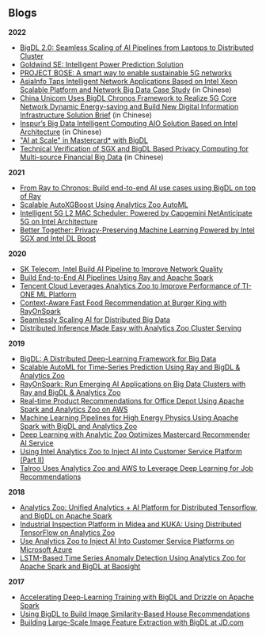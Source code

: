 Blogs
---

**2022**
- [BigDL 2.0: Seamless Scaling of AI Pipelines from Laptops to Distributed Cluster](https://openaccess.thecvf.com/content/CVPR2022/papers/Dai_BigDL_2.0_Seamless_Scaling_of_AI_Pipelines_From_Laptops_to_CVPR_2022_paper.pdf)
- [Goldwind SE: Intelligent Power Prediction Solution](https://www.intel.com/content/www/us/en/customer-spotlight/stories/goldwind-customer-story.html)
- [PROJECT BOSE: A smart way to enable sustainable 5G networks](https://www.capgemini.com/insights/expert-perspectives/project-bose-a-smart-way-to-enable-sustainable-5g-networks/)
- [AsiaInfo Taps Intelligent Network Applications Based on Intel Xeon Scalable Platform and Network Big Data Case Study](https://www.intel.cn/content/www/cn/zh/customer-spotlight/cases/asiainfo-taps-intelligent-network-applications.html) (in Chinese)
- [China Unicom Uses BigDL Chronos Framework to Realize 5G Core Network Dynamic Energy-saving and Build New Digital Information Infrastructure Solution Brief](https://www.intel.cn/content/www/cn/zh/customer-spotlight/cases/china-unicom-bigdl-chronos-framework-5gc.html) (in Chinese)
- [Inspur’s Big Data Intelligent Computing AIO Solution Based on Intel Architecture](https://www.intel.cn/content/www/cn/zh/analytics/inspur-big-data-intelligent-computing-aio.html) (in Chinese)
- ["AI at Scale" in Mastercard* with BigDL](https://www.intel.com/content/www/us/en/developer/articles/technical/ai-at-scale-in-mastercard-with-bigdl.html)
- [Technical Verification of SGX and BigDL Based Privacy Computing for Multi-source Financial Big Data](https://www.intel.cn/content/www/cn/zh/now/data-centric/sgx-bigdl-financial-big-data.html) (in Chinese)

**2021**
- [From Ray to Chronos: Build end-to-end AI use cases using BigDL on top of Ray](https://www.anyscale.com/blog/from-ray-to-chronos-build-end-to-end-ai-use-cases-using-bigdl-on-top-of-ray)
- [Scalable AutoXGBoost Using Analytics Zoo AutoML](https://medium.com/intel-analytics-software/scalable-autoxgboost-using-analytics-zoo-automl-30d576cb138a)
- [Intelligent 5G L2 MAC Scheduler: Powered by Capgemini NetAnticipate 5G on Intel Architecture](https://networkbuilders.intel.com/solutionslibrary/intelligent-5g-l2-mac-scheduler-powered-by-capgemini-netanticipate-5g-on-intel-architecture)
- [Better Together: Privacy-Preserving Machine Learning Powered by Intel SGX and Intel DL Boost](https://www.intel.com/content/www/us/en/artificial-intelligence/posts/alibaba-privacy-preserving-machine-learning.html)

**2020**
- [SK Telecom, Intel Build AI Pipeline to Improve Network Quality](https://networkbuilders.intel.com/solutionslibrary/sk-telecom-intel-build-ai-pipeline-to-improve-network-quality)
- [Build End-to-End AI Pipelines Using Ray and Apache Spark](https://medium.com/distributed-computing-with-ray/build-end-to-end-ai-pipeline-using-ray-and-apache-spark-23f70f36115e)
- [Tencent Cloud Leverages Analytics Zoo to Improve Performance of TI-ONE ML Platform](https://www.intel.com/content/www/us/en/developer/articles/technical/tencent-cloud-leverages-analytics-zoo-to-improve-performance-of-ti-one-ml-platform.html)
- [Context-Aware Fast Food Recommendation at Burger King with RayOnSpark](https://medium.com/riselab/context-aware-fast-food-recommendation-at-burger-king-with-rayonspark-2e7a6009dd2d)
- [Seamlessly Scaling AI for Distributed Big Data](https://medium.com/swlh/seamlessly-scaling-ai-for-distributed-big-data-5b589ead2434)
- [Distributed Inference Made Easy with Analytics Zoo Cluster Serving](https://www.intel.com/content/www/us/en/developer/articles/technical/distributed-inference-made-easy-with-analytics-zoo-cluster-serving.html)

**2019**
- [BigDL: A Distributed Deep-Learning Framework for Big Data](https://arxiv.org/abs/1804.05839)
- [Scalable AutoML for Time-Series Prediction Using Ray and BigDL & Analytics Zoo](https://medium.com/riselab/scalable-automl-for-time-series-prediction-using-ray-and-analytics-zoo-b79a6fd08139)
- [RayOnSpark: Run Emerging AI Applications on Big Data Clusters with Ray and BigDL & Analytics Zoo](https://medium.com/riselab/rayonspark-running-emerging-ai-applications-on-big-data-clusters-with-ray-and-analytics-zoo-923e0136ed6a)
- [Real-time Product Recommendations for Office Depot Using Apache Spark and Analytics Zoo on AWS](https://www.intel.com/content/www/us/en/developer/articles/technical/real-time-product-recommendations-for-office-depot-using-apache-spark-and-analytics-zoo-on.html)
- [Machine Learning Pipelines for High Energy Physics Using Apache Spark with BigDL and Analytics Zoo](https://db-blog.web.cern.ch/blog/luca-canali/machine-learning-pipelines-high-energy-physics-using-apache-spark-bigdl)
- [Deep Learning with Analytic Zoo Optimizes Mastercard Recommender AI Service](https://www.intel.com/content/www/us/en/developer/articles/technical/deep-learning-with-analytic-zoo-optimizes-mastercard-recommender-ai-service.html)
- [Using Intel Analytics Zoo to Inject AI into Customer Service Platform (Part II)](https://www.infoq.com/articles/analytics-zoo-qa-module/)
- [Talroo Uses Analytics Zoo and AWS to Leverage Deep Learning for Job Recommendations](https://www.intel.com/content/www/us/en/developer/articles/technical/talroo-uses-analytics-zoo-and-aws-to-leverage-deep-learning-for-job-recommendations.html)

**2018**
- [Analytics Zoo: Unified Analytics + AI Platform for Distributed Tensorflow, and BigDL on Apache Spark](https://www.infoq.com/articles/analytics-zoo/)
- [Industrial Inspection Platform in Midea and KUKA: Using Distributed TensorFlow on Analytics Zoo](https://www.intel.com/content/www/us/en/developer/articles/technical/industrial-inspection-platform-in-midea-and-kuka-using-distributed-tensorflow-on-analytics.html)
- [Use Analytics Zoo to Inject AI Into Customer Service Platforms on Microsoft Azure](https://www.intel.com/content/www/us/en/developer/articles/technical/use-analytics-zoo-to-inject-ai-into-customer-service-platforms-on-microsoft-azure-part-1.html)
- [LSTM-Based Time Series Anomaly Detection Using Analytics Zoo for Apache Spark and BigDL at Baosight](https://www.intel.com/content/www/us/en/developer/articles/technical/lstm-based-time-series-anomaly-detection-using-analytics-zoo-for-apache-spark-and-bigdl.html)

**2017**
- [Accelerating Deep-Learning Training with BigDL and Drizzle on Apache Spark](https://rise.cs.berkeley.edu/blog/accelerating-deep-learning-training-with-bigdl-and-drizzle-on-apache-spark)
- [Using BigDL to Build Image Similarity-Based House Recommendations](https://www.intel.com/content/www/us/en/developer/articles/technical/using-bigdl-to-build-image-similarity-based-house-recommendations.html)
- [Building Large-Scale Image Feature Extraction with BigDL at JD.com](https://www.intel.com/content/www/us/en/developer/articles/technical/building-large-scale-image-feature-extraction-with-bigdl-at-jdcom.html)
